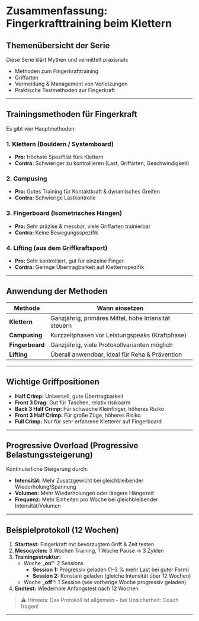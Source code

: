 # Zusammenfassung: Fingerkrafttraining beim Klettern

## Themenübersicht der Serie
Diese Serie klärt Mythen und vermittelt praxisnah:
- Methoden zum Fingerkrafttraining
- Griffarten
- Vermeidung & Management von Verletzungen
- Praktische Testmethoden zur Fingerkraft

---

## Trainingsmethoden für Fingerkraft

Es gibt vier Hauptmethoden:

### 1. Klettern (Bouldern / Systemboard)
- **Pro:** Höchste Spezifität fürs Klettern
- **Contra:** Schwieriger zu kontrollieren (Last, Griffarten, Geschwindigkeit)

### 2. Campusing
- **Pro:** Gutes Training für Kontaktkraft & dynamisches Greifen
- **Contra:** Schwierige Lastkontrolle

### 3. Fingerboard (Isometrisches Hängen)
- **Pro:** Sehr präzise & messbar, viele Griffarten trainierbar
- **Contra:** Keine Bewegungsspezifik

### 4. Lifting (aus dem Griffkraftsport)
- **Pro:** Sehr kontrolliert, gut für einzelne Finger
- **Contra:** Geringe Übertragbarkeit auf Kletternspezifik

---

## Anwendung der Methoden

| Methode       | Wann einsetzen                              |
|---------------|----------------------------------------------|
| **Klettern**  | Ganzjährig, primäres Mittel, hohe Intensität steuern |
| **Campusing** | Kurzzeitphasen vor Leistungspeaks (Kraftphase) |
| **Fingerboard** | Ganzjährig, viele Protokollvarianten möglich |
| **Lifting**   | Überall anwendbar, ideal für Reha & Prävention |

---

## Wichtige Griffpositionen

- **Half Crimp:** Universell, gute Übertragbarkeit
- **Front 3 Drag:** Gut für Taschen, relativ risikoarm
- **Back 3 Half Crimp:** Für schwache Kleinfinger, höheres Risiko
- **Front 3 Half Crimp:** Für große Züge, höheres Risiko
- **Full Crimp:** Nur für sehr erfahrene Kletterer auf Fingerboard

---

## Progressive Overload (Progressive Belastungssteigerung)

Kontinuierliche Steigerung durch:
- **Intensität:** Mehr Zusatzgewicht bei gleichbleibender Wiederholung/Spannung
- **Volumen:** Mehr Wiederholungen oder längere Hängezeit
- **Frequenz:** Mehr Einheiten pro Woche bei gleichbleibender Intensität/Volumen

---

## Beispielprotokoll (12 Wochen)

1. **Starttest:** Fingerkraft mit bevorzugtem Griff & Zeit testen
2. **Mesocyclen:** 3 Wochen Training, 1 Woche Pause → 3 Zyklen
3. **Trainingsstruktur:**
    - Woche **„on“**: 2 Sessions
        - **Session 1:** Progressiv geladen (1–3 % mehr Last bei guter Form)
        - **Session 2:** Konstant geladen (gleiche Intensität über 12 Wochen)
    - Woche **„off“**: 1 Session (wie vorherige Woche progressiv geladen)
4. **Endtest:** Wiederhole Anfangstest nach 12 Wochen

> ⚠️ Hinweis: Das Protokoll ist allgemein – bei Unsicherheit: Coach fragen!

---
